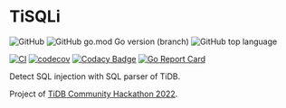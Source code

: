# TiSQLi

![GitHub](https://img.shields.io/github/license/flily/tisqli)
![GitHub go.mod Go version (branch)](https://img.shields.io/github/go-mod/go-version/flily/tisqli/main)
![GitHub top language](https://img.shields.io/github/languages/top/flily/tisqli)

[![CI](https://github.com/flily/tisqli/actions/workflows/ci.yaml/badge.svg)](https://github.com/flily/tisqli/actions/workflows/ci.yaml)
[![codecov](https://codecov.io/gh/flily/tisqli/branch/main/graph/badge.svg?token=zJ9rPwrud4)](https://codecov.io/gh/flily/tisqli)
[![Codacy Badge](https://app.codacy.com/project/badge/Grade/22b34cf86bd14f789f6d646e4203d5d0)](https://www.codacy.com/gh/flily/tisqli/dashboard?utm_source=github.com&amp;utm_medium=referral&amp;utm_content=flily/tisqli&amp;utm_campaign=Badge_Grade)
[![Go Report Card](https://goreportcard.com/badge/github.com/flily/tisqli)](https://goreportcard.com/report/github.com/flily/tisqli)

Detect SQL injection with SQL parser of TiDB.

Project of [TiDB Community Hackathon 2022](https://tidb.net/events/hackathon2022).
